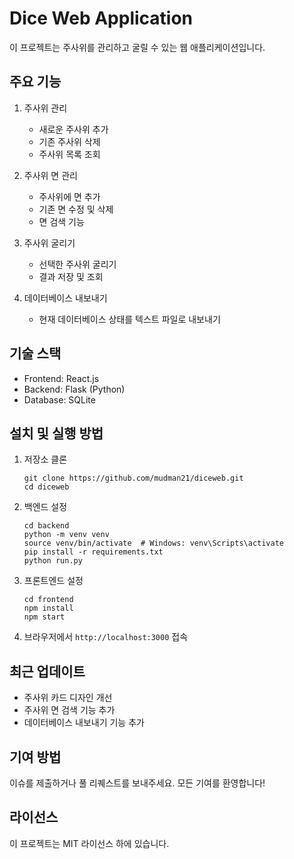 # Dice Web Application

이 프로젝트는 주사위를 관리하고 굴릴 수 있는 웹 애플리케이션입니다.

## 주요 기능

1. 주사위 관리
   - 새로운 주사위 추가
   - 기존 주사위 삭제
   - 주사위 목록 조회

2. 주사위 면 관리
   - 주사위에 면 추가
   - 기존 면 수정 및 삭제
   - 면 검색 기능

3. 주사위 굴리기
   - 선택한 주사위 굴리기
   - 결과 저장 및 조회

4. 데이터베이스 내보내기
   - 현재 데이터베이스 상태를 텍스트 파일로 내보내기

## 기술 스택

- Frontend: React.js
- Backend: Flask (Python)
- Database: SQLite

## 설치 및 실행 방법

1. 저장소 클론
   ```
   git clone https://github.com/mudman21/diceweb.git
   cd diceweb
   ```

2. 백엔드 설정
   ```
   cd backend
   python -m venv venv
   source venv/bin/activate  # Windows: venv\Scripts\activate
   pip install -r requirements.txt
   python run.py
   ```

3. 프론트엔드 설정
   ```
   cd frontend
   npm install
   npm start
   ```

4. 브라우저에서 `http://localhost:3000` 접속

## 최근 업데이트

- 주사위 카드 디자인 개선
- 주사위 면 검색 기능 추가
- 데이터베이스 내보내기 기능 추가

## 기여 방법

이슈를 제출하거나 풀 리퀘스트를 보내주세요. 모든 기여를 환영합니다!

## 라이선스

이 프로젝트는 MIT 라이선스 하에 있습니다.